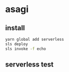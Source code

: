# asagi

## install
```bash
yarn global add serverless
sls deploy
sls invoke -f echo
```

## serverless test
